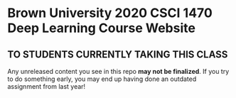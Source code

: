 # Brown University 2020 CSCI 1470 Deep Learning Course Website

## TO STUDENTS CURRENTLY TAKING THIS CLASS

Any unreleased content you see in this repo **may not be finalized**. If you try to do something early, you may end up having done an outdated assignment from last year!
